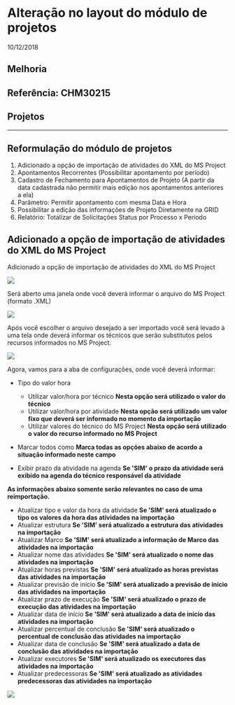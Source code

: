 # Alteração no layout do módulo de projetos
10/12/2018
## Melhoria
## Referência: CHM30215
## Projetos
***
## Reformulação do módulo de projetos

 1. Adicionado a opção de importação de atividades do XML do MS Project
 2. Apontamentos Recorrentes (Possibilitar apontamento por período)
 3. Cadastro de Fechamento para Apontamentos de Projeto (A partir da data cadastrada não permitir mais edição nos apontamentos anteriores a ela)
 4. Parâmetro: Permitir apontamento com mesma Data e Hora
 5. Possibilitar a edição das informações de Projeto Diretamente na GRID
 6. Relatório: Totalizar de Solicitações Status por Processo x Período

## Adicionado a opção de importação de atividades do XML do MS Project
Adicionado a opção de importação de atividades do XML do MS Project

![]([PATH_IMG]/CHM_30215_btn_importar.png)

Será aberto uma janela onde você deverá informar o arquivo do MS Project (formato .XML)

![]([PATH_IMG]/CHM_30215_escolha_arquivo.png)

Após você escolher o arquivo desejado a ser importado você será levado à uma tela onde deverá informar os técnicos que serão substitutos pelos recursos informados no MS Project.

![]([PATH_IMG]/CHM_30215_usuarios_responsaveis.png)

Agora, vamos para a aba de configurações, onde você deverá informar:

* Tipo do valor hora
    * Utilizar valor/hora por técnico **Nesta opção será utilizado o valor do técnico**
    * Utilizar valor/hora por atividade **Nesta opção será utilizado um valor fixo que deverá ser informado no momento da importação**
    * Utilizar valores do técnico do MS Project **Nesta opção será utilizado o valor do recurso informado no MS Project**

* Marcar todos como **Marca todas as opções abaixo de acordo a situação informado neste campo**
* Exibir prazo da atividade na agenda **Se 'SIM' o prazo da atividade será exibido na agenda do técnico responsável da atividade**

**As informações abaixo somente serão relevantes no caso de uma reimportação.**

* Atualizar tipo e valor da hora da atividade **Se 'SIM' será atualizado o tipo os valores da hora das atividades na importação**
* Atualizar estrutura **Se 'SIM' será atualizado a estrutura das atividades na importação**
* Atualizar Marco **Se 'SIM' será atualizado a informação de Marco das atividades na importação**
* Atualizar nome das atividades **Se 'SIM' será atualizado o nome das atividades na importação**
* Atualizar horas previstas **Se 'SIM' será atualizado as horas previstas das atividades na importação**
* Atualizar previsão de início **Se 'SIM' será atualizado a previsão de início das atividades na importação**
* Atualizar prazo de execução **Se 'SIM' será atualizado o prazo de execução das atividades na importação**
* Atualizar data de início **Se 'SIM' será atualizado a data de início das atividades na importação**
* Atualizar percentual de conclusão **Se 'SIM' será atualizado o percentual de conclusão das atividades na importação**
* Atualizar data de conclusão **Se 'SIM' será atualizado a data de conclusão das atividades na importação**
* Atualizar executores **Se 'SIM' será atualizado os executores das atividades na importação**
* Atualizar predecessoras **Se 'SIM' será atualizado as atividades predecessoras das atividades na importação**

![]([PATH_IMG]/CHM_30215_configuracoes.png)